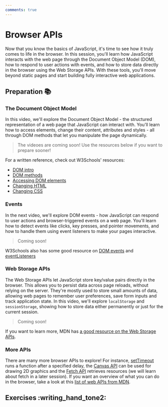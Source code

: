 ```yaml
---
comments: true
---
```


# Browser APIs

Now that you know the basics of JavaScript, it's time to see how it truly comes to life in the browser. In this session, you'll learn how JavaScript interacts with the web page through the Document Object Model (DOM), how to respond to user actions with events, and how to store data directly in the browser using the Web Storage APIs. With these tools, you'll move beyond static pages and start building fully interactive web applications.

## Preparation :books:

### The Document Object Model

In this video, we'll explore the Document Object Model - the structured representation of a web page that JavaScript can interact with. You'll learn how to access elements, change their content, attributes and styles - all through DOM methods that let you manipulate the page dynamically.

> The videoes are coming soon! Use the resources below if you want to prepare sooner!

For a written reference, check out W3Schools' resources:

- [DOM intro](https://www.w3schools.com/js/js_htmldom.asp)
- [DOM methods](https://www.w3schools.com/js/js_htmldom_methods.asp)
- [Accessing DOM elements](https://www.w3schools.com/js/js_htmldom_elements.asp)
- [Changing HTML](https://www.w3schools.com/js/js_htmldom_html.asp)
- [Changing CSS](https://www.w3schools.com/js/js_htmldom_css.asp)


### Events

In the next video, we'll explore DOM events - how JavaScript can respond to user actions and browser-triggered events on a web page. You'll learn how to detect events like clicks, key presses, and pointer movements, and how to handle them using event listeners to make your pages interactive.

> Coming soon!

W3Schools also has some good resource on [DOM events](https://www.w3schools.com/js/js_htmldom_events.asp) and [eventListeners](https://www.w3schools.com/js/js_htmldom_eventlistener.asp)

### Web Storage APIs

The Web Storage APIs let JavaScript store key/value pairs directly in the browser. This allows you to persist data across page reloads, without relying on the server. They're mostly used to store small amounts of data, allowing web pages to remember user preferences, save form inputs and track application state. In this video, we'll explore `localStorage` and `sessionStorage`, showing how to store data either permanently or just for the current session.

> Coming soon!

If you want to learn more, MDN has [a good resource on the Web Storage APIs](https://developer.mozilla.org/en-US/docs/Web/API/Web_Storage_API).

### More APIs

There are many more browser APIs to explore! For instance, [setTimeout](https://developer.mozilla.org/en-US/docs/Web/API/Window/setTimeout) runs a function after a specified delay, the [Canvas API](https://developer.mozilla.org/en-US/docs/Web/API/Canvas_API) can be used for drawing 2D graphics and the [Fetch API](https://developer.mozilla.org/en-US/docs/Web/API/Fetch_API/Using_Fetch) retrieves resources (we will learn about fetch in a later session). If you want an overview of what you can do in the browser, take a look at this [list of web APIs from MDN](https://developer.mozilla.org/en-US/docs/Web/API).

## Exercises :writing_hand_tone2:

<!-- ### Under Construction :construction:

// something with 

### Execution Order

### Passenger Counter App

Train conductor for DSB... 

### Activting Classes

### Theme Switcher?

### Show/Hide Drawer

### Timings

### SetInterval

### A Grocery List + Persistence

### BMI Calculator

### Color Picker

### A Keyboard Keyboard!

### Clock? / Count Down?

### Dynamic Change A Page / components

### Small Game -->